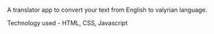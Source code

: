 A translator app to convert your text from English to valyrian language.

Technology used - HTML, CSS, Javascript